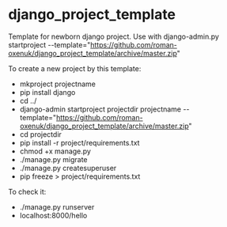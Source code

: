 # django_project_template
Template for newborn django project. Use with django-admin.py startproject --template="https://github.com/roman-oxenuk/django_project_template/archive/master.zip" 

To create a new project by this template:
* mkproject projectname
* pip install django
* cd ../
* django-admin startproject projectdir projectname --template="https://github.com/roman-oxenuk/django_project_template/archive/master.zip"
* cd projectdir 
* pip install -r project/requirements.txt
* chmod +x manage.py
* ./manage.py migrate
* ./manage.py createsuperuser
* pip freeze > project/requirements.txt

To check it:
* ./manage.py runserver
* localhost:8000/hello
